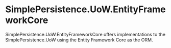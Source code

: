 # SimplePersistence.UoW.EntityFrameworkCore
SimplePersistence.UoW.EntityFrameworkCore offers implementations to the SimplePersistence.UoW using the Entity Framework Core as the ORM.
